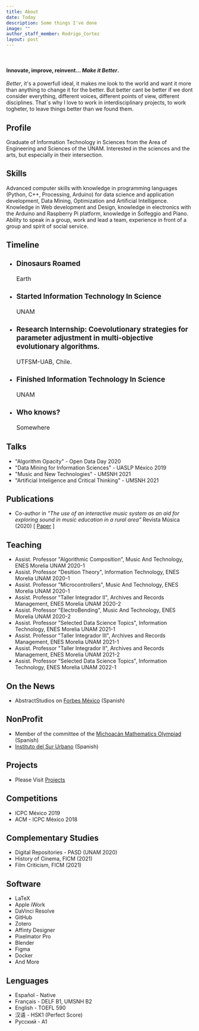 ```yaml
---
title: About
date: Today
description: Some things I've done
image: ""
author_staff_member: Rodrigo_Cortez
layout: post
---
```


<br>

<script src="https://cdnjs.cloudflare.com/ajax/libs/Chart.js/2.9.3/Chart.bundle.min.js"></script>

<style>
  .timeline{
    font-size: 1rem;
  }
</style>


#### Innovate, improve, reinvent... *Make it Better*.

*Better*, it's a powerfull ideal, it makes me look to the world and want it more than anything to change it for the better. But better cant be better if we dont consider everything, different voices, different points of view, different disciplines. That´s why I love to work in interdisciplinary projects, to work togheter, to leave things better than we found them.

## Profile 
Graduate of Information Technology in Sciences from the Area of Engineering and Sciences of the UNAM. Interested in the sciences and the arts, but especially in their intersection.

## Skills
Advanced computer skills with knowledge in programming languages (Python, C++, Processing, Arduino) for data science and application development, Data Mining, Optimization and Artificial Intelligence.  Knowledge in Web development and Design, knowledge in electronics with the Arduino and Raspberry Pi platform, knowledge in Solfeggio and Piano. Ability to speak in a group, work and lead a team, experience in front of a group and spirit of social service.


## Timeline 

<section> 
  <div id="timeline-content">
    <ul class="timeline">
  <li class="event" data-date="65 Million B.C.">
    <h3>Dinosaurs Roamed</h3>
    <p>Earth</p>
  </li>

  <li class="event" data-date="2015">
    <h3>Started Information Technology In Science</h3>
    <p>UNAM</p>    
  </li>

  <li class="event" data-date="2018">
    <h3>Research Internship: Coevolutionary strategies for parameter adjustment in multi-objective evolutionary algorithms.</h3>
    <p>UTFSM-UAB, Chile.</p>    
  </li>

  <li class="event"  data-date="2019">
    <h3>Finished Information Technology In Science</h3>
    <p>UNAM</p>  
  </li>
  
  <li class="event" data-date="Today">
    <h3>Who knows? </h3>
    <p>Somewhere</p>  
  </li>
  </ul>
  </div>
</section>

## Talks

* "Algorithm Opacity" - Open Data Day 2020
* "Data Mining for Information Sciences" - UASLP México 2019
* "Music and New Technologies" - UMSNH 2021
* "Artificial Inteligence and Critical Thinking" - UMSNH 2021

## Publications 

* Co-author in *"The use of an interactive music system as an aid for exploring sound in music education in a rural area"* Revista Música (2020) [ [Paper](http://www.revistas.usp.br/revistamusica/article/view/170736/161967) ]

## Teaching

* Assist. Professor "Algorithmic Composition", Music And Technology, ENES Morelia UNAM 2020-1
* Assist. Professor "Desition Theory", Information Technology, ENES Morelia UNAM 2020-1
* Assist. Professor "Microcontrollers", Music And Technology, ENES Morelia UNAM 2020-1
* Assist. Professor "Taller Integrador II", Archives and Records Management, ENES Morelia UNAM 2020-2
* Assist. Professor "ElectroBending", Music And Technology, ENES Morelia UNAM 2020-2
* Assist. Professor "Selected Data Science Topics", Information Technology, ENES Morelia UNAM 2021-1
* Assist. Professor "Taller Integrador III", Archives and Records Management, ENES Morelia UNAM 2021-1
* Assist. Professor "Taller Integrador II", Archives and Records Management, ENES Morelia UNAM 2021-2
* Assist. Professor "Selected Data Science Topics", Information Technology, ENES Morelia UNAM 2022-1

## On the News

* AbstractStudios on [Forbes México](https://www.forbes.com.mx/esta-app-quiere-ser-tu-guia-de-turistas-con-realidad-aumentada/) (Spanish)

## NonProfit

* Member of the committee of the [Michoacán Mathematics Olympiad](https://olimpiadamatematicasmichoacan.org) (Spanish)
* [Instituto del Sur Urbano](https://www.sur.institute) (Spanish)

## Projects
* Please Visit [Projects](https://roicort.github.io/projects)

## Competitions

* ICPC México 2019
* ACM - ICPC México 2018

## Complementary Studies

* Digital Repositories - PASD (UNAM 2020)
* History of Cinema, FICM (2021)
* Film Criticism, FICM (2021)

## Software
* LaTeX
* Apple iWork
* DaVinci Resolve
* GitHub
* Zotero
* Affinty Designer
* Pixelmator Pro
* Blender
* Figma
* Docker
* And More

## Lenguages
* Español - Native
* Français - DELF B1, UMSNH B2
* English - TOEFL 590
* 汉语 - HSK1 (Perfect Score)
* Русский - A1

<br>
<br>
<section> 
<div class="container flex"> 
  <div class="image">
    <canvas id="myRadarChart"></canvas>
  </div>
</div>
</section> 
<br>
<br>

<script>
	var ctx = document.getElementById('myRadarChart').getContext('2d');
	var myRadarChart = new Chart(ctx, {
		type: 'radar',
		data: {
		labels: ['Español', 'Français', 'English', '汉语','Русский'],
		datasets: [{
        data: [90, 80, 75, 33, 25],
			backgroundColor: '#00FFFF40',
			borderColor: 'cyan',
			label:""
		}]
	},
		options: {scale: {
        angleLines: {
            display: false
        },
        ticks: {
            suggestedMin: 50,
            suggestedMax: 100
        }
    }}
	});
	</script>

